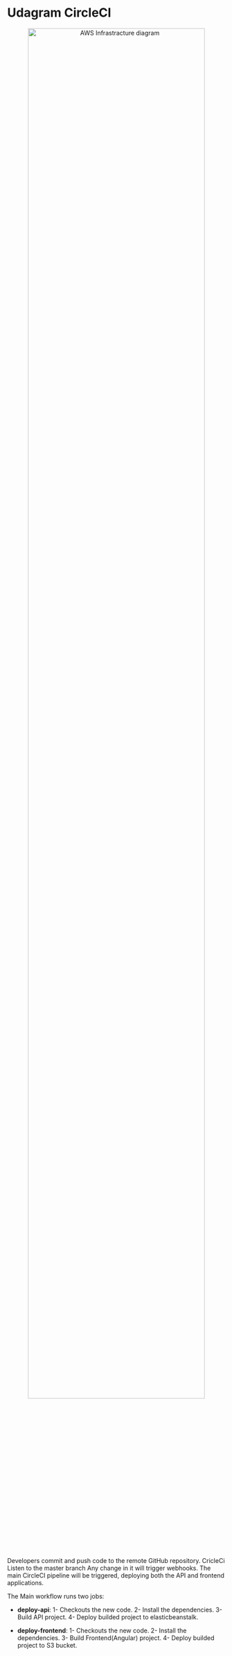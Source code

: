 # Udagram CircleCI

<p align="center">
    <img src="https://github.com/devahmed-ragab/deployment-process/tree/master/screenshots/CircleCi-digram.png" alt="AWS Infrastracture diagram" width="90%" height="auto">
</p>

Developers commit and push code to the remote GitHub repository.
CricleCi Listen to the master branch Any change in it will trigger webhooks.
The main CircleCI pipeline will be triggered, deploying both the API and frontend applications.

The Main workflow runs two jobs:

- **deploy-api**:
  1- Checkouts the new code.
  2- Install the dependencies.
  3- Build API project.
  4- Deploy builded project to elasticbeanstalk.

- **deploy-frontend**:
  1- Checkouts the new code.
  2- Install the dependencies.
  3- Build Frontend(Angular) project.
  4- Deploy builded project to S3 bucket.
